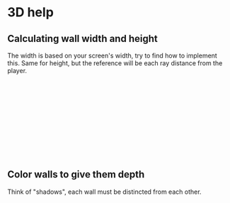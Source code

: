 # 3D help

## Calculating wall width and height

The width is based on your screen's width, try to find how to implement this. Same for height, but the reference will be each ray distance from the player.

<br><br><br><br><br><br><br><br><br><br>

## Color walls to give them depth

Think of "shadows", each wall must be distincted from each other.
